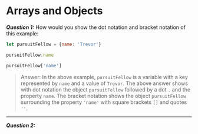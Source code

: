 # Arrays and Objects

***Question 1:***
How would you show the dot notation and bracket notation of this example:

```js
let pursuitFellow = {name: 'Trevor'}
```

```js
pursuitFellow.name

pursuitFellow['name']
```
>Answer: In the above example, `pursuitFellow` is a variable with a key represented by `name` and a value of `Trevor`. The above answer shows with dot notation the object `pursuitFellow` followed by a dot `.` and the property `name`.  The bracket notation shows the object `pursuitFellow` surrounding the property `'name'`  with square brackets `[]` and quotes `''`.
---

***Question 2:***